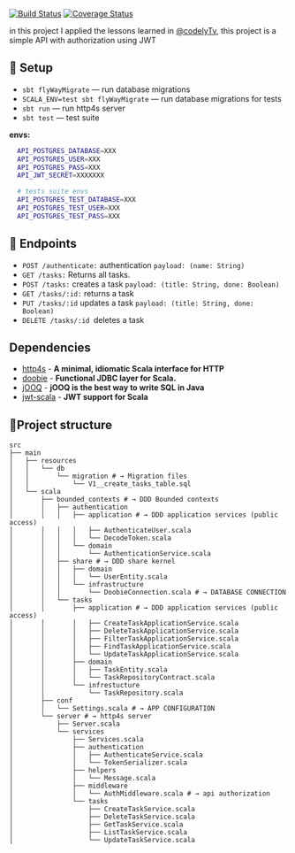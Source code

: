 [![Build Status](https://travis-ci.com/jdaviderb/http4s-ddd-example.svg?branch=master)](https://travis-ci.com/jdaviderb/http4s-ddd-example) [![Coverage Status](https://coveralls.io/repos/github/jdaviderb/http4s-ddd-example/badge.svg)](https://coveralls.io/github/jdaviderb/http4s-ddd-example)

in this project I applied the lessons learned in [@codelyTv](https://github.com/CodelyTV), this project is a simple API with authorization using JWT


## 🐣 Setup

* `sbt flyWayMigrate` — run database migrations
* `SCALA_ENV=test sbt flyWayMigrate` — run database migrations for tests
* `sbt run` — run http4s server
* `sbt test` — test suite

**envs:**
```bash
  API_POSTGRES_DATABASE=XXX
  API_POSTGRES_USER=XXX
  API_POSTGRES_PASS=XXX
  API_JWT_SECRET=XXXXXXX

  # tests suite envs
  API_POSTGRES_TEST_DATABASE=XXX
  API_POSTGRES_TEST_USER=XXX
  API_POSTGRES_TEST_PASS=XXX
```
##  📜 Endpoints

- `POST /authenticate:` authentication `payload: (name: String)`
- `GET /tasks:` Returns all tasks.
- `POST /tasks:` creates a task `payload: (title: String, done: Boolean)`
- `GET /tasks/:id:` returns a task
- `PUT /tasks/:id` updates a task `payload: (title: String, done: Boolean)`
- `DELETE /tasks/:id `deletes a task


## Dependencies
- [http4s](https://github.com/http4s/http4s) - **A minimal, idiomatic Scala interface for HTTP**
- [doobie](https://github.com/tpolecat/doobie) - **Functional JDBC layer for Scala.**
- [jOOQ](https://github.com/jOOQ/jOOQ) - **jOOQ is the best way to write SQL in Java**
- [jwt-scala](https://github.com/pauldijou/jwt-scala) - **JWT support for Scala**


## 🤔Project structure

```
src
├── main
│   ├── resources
│   │   └── db
│   │       └── migration # → Migration files
│   │           └── V1__create_tasks_table.sql
│   └── scala
│       ├── bounded_contexts # → DDD Bounded contexts
│       │   ├── authentication
│       │   │   ├── application # → DDD application services (public access)
│       │   │   │   ├── AuthenticateUser.scala
│       │   │   │   └── DecodeToken.scala
│       │   │   └── domain
│       │   │       └── AuthenticationService.scala
│       │   ├── share # → DDD share kernel
│       │   │   ├── domain
│       │   │   │   └── UserEntity.scala
│       │   │   └── infrastructure
│       │   │       └── DoobieConnection.scala # → DATABASE CONNECTION
│       │   └── tasks
│       │       ├── application # → DDD application services (public access)
│       │       │   ├── CreateTaskApplicationService.scala
│       │       │   ├── DeleteTaskApplicationService.scala
│       │       │   ├── FilterTaskApplicationService.scala
│       │       │   ├── FindTaskApplicationService.scala
│       │       │   └── UpdateTaskApplicationService.scala
│       │       ├── domain
│       │       │   ├── TaskEntity.scala
│       │       │   └── TaskRepositoryContract.scala
│       │       └── infrestucture
│       │           └── TaskRepository.scala
│       ├── conf
│       │   └── Settings.scala # → APP CONFIGURATION
│       └── server # → http4s server
│           ├── Server.scala
│           └── services
│               ├── Services.scala
│               ├── authentication
│               │   ├── AuthenticateService.scala
│               │   └── TokenSerializer.scala
│               ├── helpers
│               │   └── Message.scala
│               ├── middleware
│               │   └── AuthMiddleware.scala # → api authorization
│               └── tasks
│                   ├── CreateTaskService.scala
│                   ├── DeleteTaskService.scala
│                   ├── GetTaskService.scala
│                   ├── ListTaskService.scala
│                   └── UpdateTaskService.scala
```